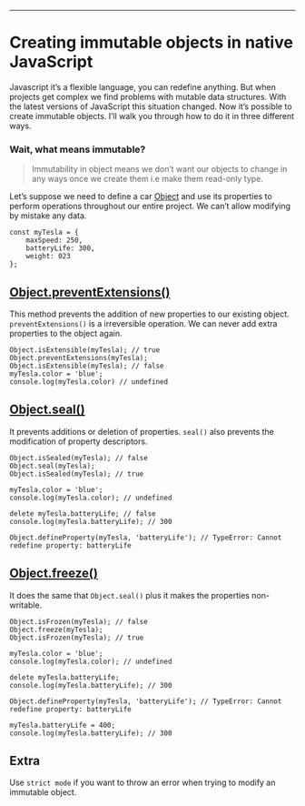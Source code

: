 ------------------------------------------------------------------------

Creating immutable objects in native JavaScript
===============================================

Javascript it’s a flexible language, you can redefine anything. But when projects get complex we find problems with mutable data structures. With the latest versions of JavaScript this situation changed. Now it’s possible to create immutable objects. I’ll walk you through how to do it in three different ways.

### Wait, what means immutable?

> Immutability in object means we don’t want our objects to change in any ways once we create them i.e make them read-only type.

Let’s suppose we need to define a car [Object](https://developer.mozilla.org/en-US/docs/Web/JavaScript/Reference/Global_Objects/Object) and use its properties to perform operations throughout our entire project. We can’t allow modifying by mistake any data.

    const myTesla = {
        maxSpeed: 250,
        batteryLife: 300,
        weight: 023
    };

[Object.preventExtensions()](https://developer.mozilla.org/en-US/docs/Web/JavaScript/Reference/Global_Objects/Object/preventExtensions)
---------------------------------------------------------------------------------------------------------------------------------------

This method prevents the addition of new properties to our existing object. `preventExtensions()` is a irreversible operation. We can never add extra properties to the object again.

    Object.isExtensible(myTesla); // true
    Object.preventExtensions(myTesla);
    Object.isExtensible(myTesla); // false
    myTesla.color = 'blue';
    console.log(myTesla.color) // undefined

[Object.seal()](https://developer.mozilla.org/en-US/docs/Web/JavaScript/Reference/Global_Objects/Object/seal)
-------------------------------------------------------------------------------------------------------------

It prevents additions or deletion of properties. `seal()` also prevents the modification of property descriptors.

    Object.isSealed(myTesla); // false
    Object.seal(myTesla);
    Object.isSealed(myTesla); // true

    myTesla.color = 'blue';
    console.log(myTesla.color); // undefined

    delete myTesla.batteryLife; // false
    console.log(myTesla.batteryLife); // 300

    Object.defineProperty(myTesla, 'batteryLife'); // TypeError: Cannot redefine property: batteryLife

[Object.freeze()](https://developer.mozilla.org/en-US/docs/Web/JavaScript/Reference/Global_Objects/Object/freeze)
-----------------------------------------------------------------------------------------------------------------

It does the same that `Object.seal()` plus it makes the properties non-writable.

    Object.isFrozen(myTesla); // false
    Object.freeze(myTesla);
    Object.isFrozen(myTesla); // true

    myTesla.color = 'blue';
    console.log(myTesla.color); // undefined

    delete myTesla.batteryLife;
    console.log(myTesla.batteryLife); // 300

    Object.defineProperty(myTesla, 'batteryLife'); // TypeError: Cannot redefine property: batteryLife

    myTesla.batteryLife = 400;
    console.log(myTesla.batteryLife); // 300

Extra
-----

Use `strict mode` if you want to throw an error when trying to modify an immutable object.
